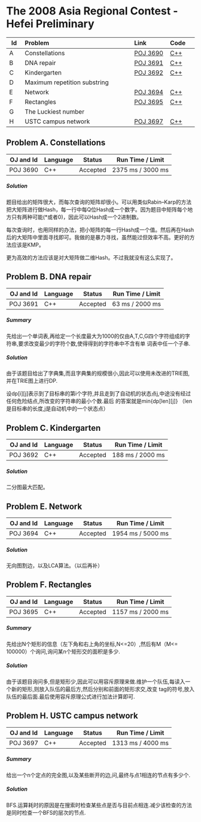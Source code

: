 # The 2008 Asia Regional Contest - Hefei Preliminary

<table>
<thead>
<th width='40px' align='center'>Id</th>
<th width='500px' align='left'>Problem</th>
<th width='130px' align='left'>Link</th>
<th width='80px' align='left'>Code</th>
</thead>
<tbody>
<tr><td>A</td>   <td>Constellations</td>   <td><a href='http://poj.org/problem?id=3690'>POJ 3690</a></td>   <td><a href='poj3690.cpp'>C++</a></td>   </tr>
<tr><td>B</td>   <td>DNA repair</td>   <td><a href='http://poj.org/problem?id=3691'>POJ 3691</a></td>   <td><a href='poj3691.cpp'>C++</a></td>   </tr>
<tr><td>C</td>   <td>Kindergarten</td>   <td><a href='http://poj.org/problem?id=3692'>POJ 3692</a></td>   <td><a href='poj3692.cpp'>C++</a></td>   </tr>
<tr><td>D</td>   <td>Maximum repetition substring</td>   <td></td>   <td></td>   </tr>
<tr><td>E</td>   <td>Network</td>   <td><a href='http://poj.org/problem?id=3694'>POJ 3694</a></td>   <td><a href='poj3694.cpp'>C++</a></td>   </tr>
<tr><td>F</td>   <td>Rectangles</td>   <td><a href='http://poj.org/problem?id=3695'>POJ 3695</a></td>   <td><a href='poj3695.cpp'>C++</a></td>   </tr>
<tr><td>G</td>   <td>The Luckiest number</td>   <td></td>   <td></td>   </tr>
<tr><td>H</td>   <td>USTC campus network</td>   <td><a href='http://poj.org/problem?id=3697'>POJ 3697</a></td>   <td><a href='poj3697.cp'>C++</a></td>   </tr>
</tbody>
</table>

## Problem A. Constellations


OJ and Id							| Language	| Status        | Run Time / Limit            |
-----------------------				| --------	| ------------- | -------------               |
POJ 3690							| C++		| Accepted		| 2375 ms / 3000 ms           |


##### Solution
题目给出的矩阵很大，而每次查询的矩阵却很小。可以用类似Rabin–Karp的方法把大矩阵进行做Hash，每一行中每Q位Hash成一个数字。因为题目中矩阵每个地方只有两种可能(\*或者0)，因此可以Hash成一个2进制数。

每次查询时，也用同样的办法，把小矩阵的每一行Hash成一个值。然后再在Hash后的大矩阵中里面寻找即可。我做的是暴力寻找，虽然能过但效率不高。更好的方法应该是KMP。

更为高效的方法应该是对大矩阵做二维Hash。不过我就没有这么实现了。


## Problem B. DNA repair


OJ and Id							| Language	| Status        | Run Time / Limit            |
-----------------------				| --------	| ------------- | -------------               |
POJ 3691							| C++		| Accepted		| 63 ms / 2000 ms             |


##### Summary
先给出一个单词表,再给定一个长度最大为1000的仅由A,T,C,G四个字符组成的字符串,要求改变最少的字符个数,使得得到的字符串中不含有单 词表中任一个子串. 
##### Solution
由于该题目给出了字典集,而且字典集的规模很小,因此可以使用未改进的TRIE图,并在TRIE图上进行DP.

设dp[i][j]表示到了目标串的第i个字符,并且走到了自动机的状态点j,中途没有经过任何危险结点,所改变的字符串的最小个数.最后 的答案就是min{dp[len][j]} （len是目标串的长度,j是自动机中的一个状态点）


## Problem C. Kindergarten


OJ and Id							| Language	| Status        | Run Time / Limit            |
-----------------------				| --------	| ------------- | -------------               |
POJ 3692							| C++		| Accepted		| 188 ms / 2000 ms            |

##### Solution
二分图最大匹配。



## Problem E. Network


OJ and Id							| Language	| Status        | Run Time / Limit            |
-----------------------				| --------	| ------------- | -------------               |
POJ 3694							| C++		| Accepted		| 1954 ms / 5000 ms           |


##### Solution
无向图割边，以及LCA算法。（以后再补）



## Problem F. Rectangles


OJ and Id							| Language	| Status        | Run Time / Limit            |
-----------------------				| --------	| ------------- | -------------               |
POJ 3695							| C++		| Accepted		| 1157 ms / 2000 ms           |


##### Summary
先给出N个矩形的信息（左下角和右上角的坐标,N<=20）,然后有M（M<= 100000）个询问,询问某n个矩形交的面积是多少. 
##### Solution
由于该题目询问多,但是矩形少,因此可以用容斥原理来做.维护一个队伍,每读入一个新的矩形,则放入队伍的最后方,然后分别和前面的矩形求交,改变 tag的符号,放入队伍的最后面.最后使用容斥原理公式进行加法计算即可. 





## Problem H. USTC campus network


OJ and Id							| Language	| Status        | Run Time / Limit            |
-----------------------				| --------	| ------------- | -------------               |
POJ 3697							| C++		| Accepted		| 1313 ms / 4000 ms           |


##### Summary
给出一个n个定点的完全图,以及某些断开的边,问,最终与点1相连的节点有多少个. 
##### Solution
BFS.运算耗时的原因是在搜索时检查某些点是否与目前点相连.减少该检查的方法是同时检查一个BFS的层次的节点. 